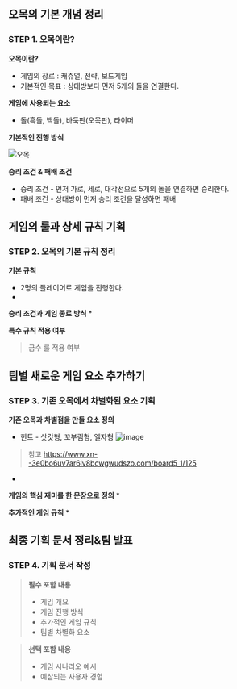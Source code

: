 ## 오목의 기본 개념 정리
### STEP 1. 오목이란?

**오목이란?**
* 게임의 장르 : 캐쥬얼, 전략, 보드게임
* 기본적인 목표 : 상대방보다 먼저 5개의 돌을 연결한다.

**게임에 사용되는 요소**
* 돌(흑돌, 백돌), 바둑판(오목판), 타이머

**기본적인 진행 방식**

![오목](https://github.com/user-attachments/assets/e8fc6621-534c-4906-a85b-9ccba606ee6b)

**승리 조건 & 패배 조건**
* 승리 조건 - 먼저 가로, 세로, 대각선으로 5개의 돌을 연결하면 승리한다.
* 패배 조건 - 상대방이 먼저 승리 조건을 달성하면 패배

## 게임의 룰과 상세 규칙 기획
### STEP 2. 오목의 기본 규칙 정리

**기본 규칙**
* 2명의 플레이어로 게임을 진행한다.
* 

**승리 조건과 게임 종료 방식**
*

**특수 규칙 적용 여부**
> 금수 룰 적용 여부

## 팀별 새로운 게임 요소 추가하기
### STEP 3. 기존 오목에서 차별화된 요소 기획

**기존 오목과 차별점을 만들 요소 정의**
* 힌트 - 삿갓형, 꼬부림형, 엘자형
 ![image](https://github.com/user-attachments/assets/3a40080c-955f-4059-9046-352eea620340)
> 참고 https://www.xn--3e0bo6uv7ar6lv8bcwgwudszo.com/board5_1/125
* 

**게임의 핵심 재미를 한 문장으로 정의**
*

**추가적인 게임 규칙**
*

## 최종 기획 문서 정리&팀 발표
### STEP 4. 기획 문서 작성

> **필수 포함 내용**
> * 게임 개요
> * 게임 진행 방식
> * 추가적인 게임 규칙
> * 팀별 차별화 요소

> **선택 포함 내용**
> * 게임 시나리오 예시
> * 예삳되는 사용자 경험
